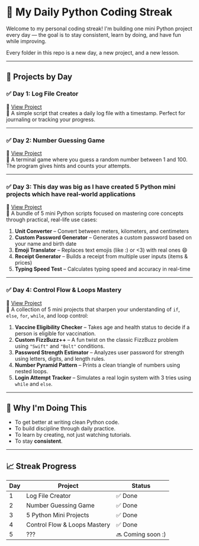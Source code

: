 # 🧠 My Daily Python Coding Streak

Welcome to my personal coding streak! I'm building one mini Python project every day — the goal is to stay consistent, learn by doing, and have fun while improving.

Every folder in this repo is a new day, a new project, and a new lesson.

---

## 📅 Projects by Day

### ✅ Day 1: Log File Creator
📁 [View Project](./day1_log_file/)  
🧾 A simple script that creates a daily log file with a timestamp. Perfect for journaling or tracking your progress.

---

### ✅ Day 2: Number Guessing Game
📁 [View Project](./number_guess_game/)  
🎯 A terminal game where you guess a random number between 1 and 100. The program gives hints and counts your attempts.

---

### ✅ Day 3: This day was big as I have created 5 Python mini projects which have real-world applications
📁 [View Project](./2-7-25/)  
🧠 A bundle of 5 mini Python scripts focused on mastering core concepts through practical, real-life use cases:

1. **Unit Converter** – Convert between meters, kilometers, and centimeters  
2. **Custom Password Generator** – Generates a custom password based on your name and birth date  
3. **Emoji Translator** – Replaces text emojis (like :) or <3) with real ones 😄  
4. **Receipt Generator** – Builds a receipt from multiple user inputs (items & prices)  
5. **Typing Speed Test** – Calculates typing speed and accuracy in real-time

---

### ✅ Day 4: Control Flow & Loops Mastery  
📁 [View Project](./3-7-25/)  
🔁 A collection of 5 mini projects that sharpen your understanding of `if`, `else`, `for`, `while`, and loop control:

1. **Vaccine Eligibility Checker** – Takes age and health status to decide if a person is eligible for vaccination.  
2. **Custom FizzBuzz++** – A fun twist on the classic FizzBuzz problem using `"Swift"` and `"Bolt"` conditions.  
3. **Password Strength Estimator** – Analyzes user password for strength using letters, digits, and length rules.  
4. **Number Pyramid Pattern** – Prints a clean triangle of numbers using nested loops.  
5. **Login Attempt Tracker** – Simulates a real login system with 3 tries using `while` and `else`.

---

## 🚀 Why I'm Doing This

- To get better at writing clean Python code.  
- To build discipline through daily practice.  
- To learn by creating, not just watching tutorials.  
- To stay **consistent**.

---

## 📈 Streak Progress

| Day | Project                              | Status  |
|-----|--------------------------------------|---------|
| 1   | Log File Creator                     | ✅ Done |
| 2   | Number Guessing Game                 | ✅ Done |
| 3   | 5 Python Mini Projects               | ✅ Done |
| 4   | Control Flow & Loops Mastery         | ✅ Done |
| 5   | ???                                  | 🔜 Coming soon :) |
